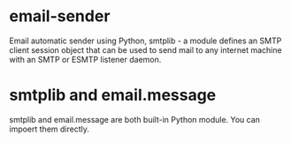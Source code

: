 # email-sender
Email automatic sender using Python, smtplib - a module defines an SMTP client session object that can be used to send mail to any internet machine with an SMTP or ESMTP listener daemon.
# smtplib and email.message
smtplib and email.message are both built-in Python module. You can impoert them directly.

